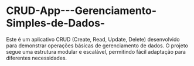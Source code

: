 # CRUD-App---Gerenciamento-Simples-de-Dados-
Este é um aplicativo CRUD (Create, Read, Update, Delete) desenvolvido para demonstrar operações básicas de gerenciamento de dados. O projeto segue uma estrutura modular e escalável, permitindo fácil adaptação para diferentes necessidades. 
